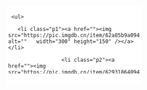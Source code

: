 <html xmlns="http://www.w3.org/1999/xhtml">

<head>

<meta http-equiv="Content-Type" content="text/html; charset=utf-8" />

<script src="https://code.jquery.com/jquery-3.1.1.min.js"></script>

<style type="text/css">

/*图片轮播*/

.box{

   margin-top: 20px;

   margin-left: 40px;

   height: 180px;

    background-color: white;

   position: relative;

   float: left;

}

.list{

   width: 300px;

   height: 150px;

   overflow: hidden;

   margin: 5px;

}

.next{

   right: 0;

}

.list li{

   position: absolute;

   top: 0;

   left: 0;

   list-style: none;

   opacity: 0;

   transition: all 0.3s ease-out;

}

.list img{

   border: 1px solid #DDD;

   float: left;

}

.list .p1{

   transform:translate3d(-100px,0,0) scale(0.70);

}

.list .p2{

   transform:translate3d(0px,0,0) scale(0.70);

   transform-origin:0 50%;

   opacity: 0.8;

   z-index: 2;

}

.list .p3{

   transform:translate3d(100px,0,0) scale(1);

   z-index: 3;

   opacity: 1;

}

.list .p4{

   transform:translate3d(200px,0,0) scale(0.70);

   transform-origin:100% 50%;

   opacity: 0.8;

   z-index: 2;

}

.list .p5{

   transform:translate3d(300px,0,0) scale(0.70);

}

.list .p6{

   transform:translate3d(400px,0,0) scale(0.70);

}

.list .p7{

   transform:translate3d(500px,0,0) scale(0.70);

}



.buttons{



 /*  width: 600px;*/

   height: 30px;

   bottom: 0;

   margin-left: 0px;

   text-align: center;

   padding-top: 0px;

}

.buttons a{

   display: inline-block;

   width: 35px;

   height: 5px;

   padding-top: 0px;

   cursor: pointer;

}



.buttons span{

   display: block;

   width: 35px;

   height: 1px;

   background: #DDDDDD;

}

.buttons .blue{

   background: #62a60a;

}

/*图片轮播结束*/

</style>

<title>图片轮播演示</title>

<script>

var $a=$(".buttons a");

var $s=$(".buttons span");

var cArr=[".list p7",".list p6",".list p5",".list p4",".list p3",".list p2",".list p1"];

var index=0;

window.onload=function(){

$a=$(".buttons a");

$s=$(".buttons span");

$(".next").click(

function(){

nextimg();

}

)

$(".prev").click(

function(){

previmg();

}

)

$(".buttons a").each(function(){

//通过底下按钮点击切换

$(this).click(function(){

var myindex=$(this).index();

var b=myindex-index;

if(b==0){

return;

}

else if(b>0) {

var newarr=cArr.splice(0,b);

cArr=$.merge(cArr,newarr);

$(".list li").each(function(i,e){

$(e).removeClass().addClass(cArr[i]);

})

index=myindex;

show();

}

else if(b<0){

cArr.reverse();

var oldarr=cArr.splice(0,-b)

cArr=$.merge(cArr,oldarr);

cArr.reverse();

$(".list li").each(function(i,e){

$(e).removeClass().addClass(cArr[i]);

})

index=myindex;

show();

}

})

})

}

//上一张

function previmg(){

cArr.unshift(cArr[6]);

cArr.pop();

//i是元素的索引，从0开始

//e为当前处理的元素

//each循环，当前处理的元素移除所有的class，然后添加数组索引i的class

$(".list li").each(function(i,e){

$(e).removeClass().addClass(cArr[i]);

})

index--;

if (index<0) {

index=6;

}

show();

}



//下一张

function nextimg(){

cArr.push(cArr[0]);

cArr.shift();

$(".list li").each(function(i,e){

$(e).removeClass().addClass(cArr[i]);

})

index++;

if (index>6) {

index=0;

}

show();

}

//改变底下按钮的背景色

function show(){

$($s).eq(index).addClass("blue").parent().siblings().children().removeClass("blue");

}



//点击class为p2的元素触发上一张照片的函数

$(document).on("click",".list .p2",function(){

previmg();

return false;//返回一个false值，让a标签不跳转

});



//点击class为p4的元素触发下一张照片的函数

$(document).on("click",".list .p4",function(){

nextimg();

return false;

});



//鼠标移入box时清除定时器

$(".box").mouseover(function(){

clearInterval(timer);

})



//鼠标移出box时开始定时器

$(".box").mouseleave(function(){

timer=setInterval(nextimg,4000);

})



//进入页面自动开始定时器

timer=setInterval(nextimg,4000);



   </script>

</head>



<body>

<div  class="box">

  <div class="list" >

     <ul>

       <li class="p1"><a href=""><img src="https://pic.imgdb.cn/item/62a85b9a0947543129720b2c.jpg" alt=""   width="300" height="150" /></a></li>

                     <li class="p2"><a href=""><img src="https://pic.imgdb.cn/item/62931864094754312914ff79.jpg" alt=""   width="300" height="150"  /></a></li>
